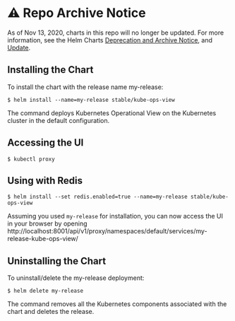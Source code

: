 # ⚠️ Repo Archive Notice

As of Nov 13, 2020, charts in this repo will no longer be updated.
For more information, see the Helm Charts [Deprecation and Archive Notice](https://github.com/helm/charts#%EF%B8%8F-deprecation-and-archive-notice), and [Update](https://helm.sh/blog/charts-repo-deprecation/).




## Installing the Chart

To install the chart with the release name my-release:

```console
$ helm install --name=my-release stable/kube-ops-view
```

The command deploys Kubernetes Operational View on the Kubernetes cluster in the default configuration.

## Accessing the UI

```console
$ kubectl proxy
```

## Using with Redis

```console
$ helm install --set redis.enabled=true --name=my-release stable/kube-ops-view
```

Assuming you used `my-release` for installation, you can now access the UI in your browser by opening http://localhost:8001/api/v1/proxy/namespaces/default/services/my-release-kube-ops-view/

## Uninstalling the Chart

To uninstall/delete the my-release deployment:

```console
$ helm delete my-release
```

The command removes all the Kubernetes components associated with the chart and deletes the release.
